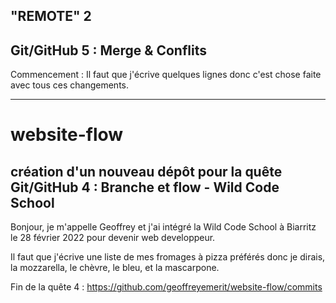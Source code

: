 "REMOTE" 2
----------------------------------------------------------------------------------------------------------------------------------------------------
Git/GitHub 5 : Merge & Conflits
----------------------------------------------------------------------------------------------------------------------------------------------------
Commencement : Il faut que j'écrive quelques lignes donc c'est chose faite avec tous ces changements.










----------------------------------------------------------------------------------------------------------------------------------------------------
# website-flow
création d'un nouveau dépôt pour la quête Git/GitHub 4 : Branche et flow - Wild Code School
----------------------------------------------------------------------------------------------------------------------------------------------------

Bonjour, je m'appelle Geoffrey et j'ai intégré la Wild Code School à Biarritz le 28 février 2022 pour devenir web developpeur.

Il faut que j'écrive une liste de mes fromages à pizza préférés donc je dirais, la mozzarella, le chèvre, le bleu, et la mascarpone.

Fin de la quête 4 : https://github.com/geoffreyemerit/website-flow/commits
